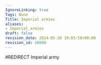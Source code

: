 ```yaml
---
IgnoreLinking: true
Tags: None
Title: Imperial armies
aliases:
- Imperial_armies
draft: false
revision_date: 2014-05-20 19:03:58+00:00
revision_id: 26668
---
```


#REDIRECT Imperial army